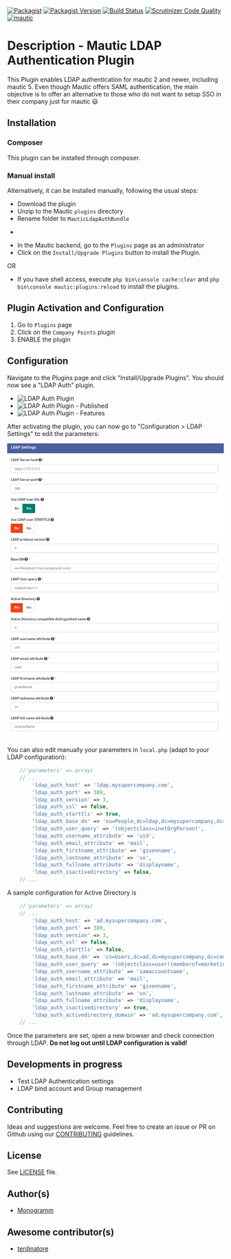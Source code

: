 [![Packagist](https://img.shields.io/packagist/l/monogramm/mautic-ldap-auth-bundle.svg)](LICENSE)
[![Packagist Version](https://img.shields.io/packagist/v/monogramm/mautic-ldap-auth-bundle.svg)](https://packagist.org/packages/monogramm/mautic-ldap-auth-bundle)
[![Build Status](https://travis-ci.org/Monogramm/MauticLdapAuthBundle.svg)](https://travis-ci.org/Monogramm/MauticLdapAuthBundle)
[![Scrutinizer Code Quality](https://scrutinizer-ci.com/g/Monogramm/MauticLdapAuthBundle/badges/quality-score.png?b=master)](https://scrutinizer-ci.com/g/Monogramm/MauticLdapAuthBundle/?branch=master)
[![mautic](https://img.shields.io/badge/mautic-%3E%3D%202.11-blue.svg)](https://www.mautic.org/mixin/ldapauth/)

# Description - Mautic LDAP Authentication Plugin

This Plugin enables LDAP authentication for mautic 2 and newer, including mautic 5. Even though Mautic offers SAML authentication, the main objective is to offer an alternative to those who do not want to setup SSO in their company just for mautic :smiley:

## Installation
### Composer
This plugin can be installed through composer.

### Manual install
Alternatively, it can be installed manually, following the usual steps:

* Download the plugin
* Unzip to the Mautic `plugins` directory
* Rename folder to `MauticLdapAuthBundle`

-
* In the Mautic backend, go to the `Plugins` page as an administrator
* Click on the `Install/Upgrade Plugins` button to install the Plugin.

OR

* If you have shell access, execute `php bin\console cache:clear` and `php bin\console mautic:plugins:reload` to install the plugins.

## Plugin Activation and Configuration
1. Go to `Plugins` page
2. Click on the `Company Points` plugin
3. ENABLE the plugin

## Configuration
Navigate to the Plugins page and click "Install/Upgrade Plugins". You should now see a "LDAP Auth" plugin.

-   ![LDAP Auth Plugin](docs/mautic_ldap_plugins_01.png)
-   ![LDAP Auth Plugin - Published](docs/mautic_ldap_plugins_02.png)
-   ![LDAP Auth Plugin - Features](docs/mautic_ldap_plugins_03.png)

After activating the plugin, you can now go to "Configuration > LDAP Settings" to edit the parameters:

![LDAP Settings](docs/mautic_ldap_settings_02.png)

You can also edit manually your parameters in `local.php` (adapt to your LDAP configuration):
```php
    //'parameters' => array(
    // ...
        'ldap_auth_host' => 'ldap.mysupercompany.com',
        'ldap_auth_port' => 389,
        'ldap_auth_version' => 3,
        'ldap_auth_ssl' => false,
        'ldap_auth_starttls' => true,
        'ldap_auth_base_dn' => 'ou=People,dc=ldap,dc=mysupercompany,dc=com',
        'ldap_auth_user_query' => '(objectclass=inetOrgPerson)',
        'ldap_auth_username_attribute' => 'uid',
        'ldap_auth_email_attribute' => 'mail',
        'ldap_auth_firstname_attribute' => 'givenname',
        'ldap_auth_lastname_attribute' => 'sn',
        'ldap_auth_fullname_attribute' => 'displayname',
        'ldap_auth_isactivedirectory' => false,
    // ...
```

A sample configuration for Active Directory is 
```php
    //'parameters' => array(
    // ...
        'ldap_auth_host' => 'ad.mysupercompany.com',
        'ldap_auth_port' => 389,
        'ldap_auth_version' => 3,
        'ldap_auth_ssl' => false,
        'ldap_auth_starttls' => false,
        'ldap_auth_base_dn' => 'cn=Users,dc=ad,dc=mysupercompany,dc=com',
        'ldap_auth_user_query' => '(objectclass=user)(memberof=marketing)',     // careful this can be case sensitive!
        'ldap_auth_username_attribute' => 'samaccountname',                     // this is case sensitive!
        'ldap_auth_email_attribute' => 'mail',
        'ldap_auth_firstname_attribute' => 'givenname',
        'ldap_auth_lastname_attribute' => 'sn',
        'ldap_auth_fullname_attribute' => 'displayname',
        'ldap_auth_isactivedirectory' => true,
        'ldap_auth_activedirectory_domain' => 'ad.mysupercompany.com',
    // ...
```

Once the parameters are set, open a new browser and check connection through LDAP. **Do not log out until LDAP configuration is valid!**

## Developments in progress

* Test LDAP Authentication settings
* LDAP bind account and Group management

## Contributing

Ideas and suggestions are welcome. Feel free to create an issue or PR on Github using our [CONTRIBUTING](CONTRIBUTING.md) guidelines.

## License

See [LICENSE](LICENSE) file.

## Author(s)

* [Monogramm](https://github.com/Monogramm)

## Awesome contributor(s)

* [terdinatore](https://github.com/terdinatore)
